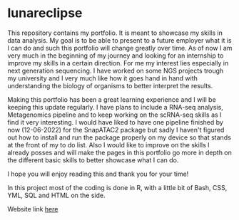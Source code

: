# lunareclipse

This repository contains my portfolio. It is meant to showcase my skills in data analysis. My goal is to be able to present to a future employer what it is I can do and such this portfolio will change greatly over time. As of now I am very much in the beginning of my journey and looking for an internship to improve my skills in a certain direction. For me my interest lies especially in next generation sequencing. I have worked on some NGS projects trough my university and I very much like how it goes hand in hand with understanding the biology of organisms to better interpret the results. 

Making this portfolio has been a great learning experience and I will be keeping this update regularly. I have plans to include a RNA-seq analysis, Metagenomics pipeline and to keep working on the scRNA-seq skills as I find it very interesting. I would have liked to have one pipeline finished by now (12-06-2022) for the SnapATAC2 package but sadly I haven't figured out how to install and run the package properly on my device so that stands at the front of my to do list. Also I would like to improve on the skills I already posses and will make the pages in this portfolio go more in depth on the different basic skills to better showcase what I can do.

I hope you will enjoy reading this and thank you for your time!

In this project most of the coding is done in R, with a little bit of Bash, CSS, YML, SQL and HTML on the side.

Website link [here](https://lunareclipse.netlify.app/index.html)